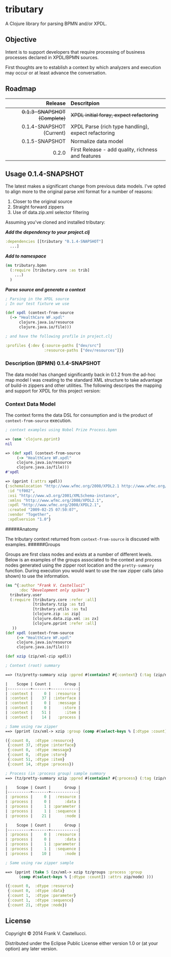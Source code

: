 # tributary

A Clojure library for parsing BPMN and/or XPDL.

## Objective

Intent is to support developers that require processing of business processes declared in XPDL/BPMN sources.

First thoughts are to establish a context by which analyzers and execution may occur or at least advance the conversation.

## Roadmap

| Release | Descritpion |
| -------: | :----------- |
| ~~0.1.3-SNAPSHOT (Complete)~~  | ~~XPDL initial foray, expect refactoring~~ |
| 0.1.4-SNAPSHOT (Current)  | XPDL Parse (rich type handling), expect refactoring |
| 0.1.5-SNAPSHOT   | Normalize data model |
| 0.2.0            | First Release - add quality, richness and features |


## Usage 0.1.4-SNAPSHOT
The latest makes a significant change from previous data models. I've opted to align more to the original parse xml format for a number of reasons:

1. Closer to the original source
2. Straight forward zippers
3. Use of data.zip.xml selector filtering


Assuming you've cloned and installed tributary:

___Add the dependency to your project.clj___

````clojure
:dependencies [[tributary "0.1.4-SNAPSHOT"]
  ...]
````
___Add to namespace___
````clojure
(ns tributary.bpmn
  (:require [tributary.core :as trib]
    ...)
  )
````
___Parse source and generate a context___
````clojure
; Parsing in the XPDL source
; In our test fixture we use

(def xpdl (context-from-source
  (-> "HealthCare WF.xpdl"
      clojure.java.io/resource
      clojure.java.io/file)))

; and have the following profile in project.clj

:profiles {:dev {:source-paths ["dev/src"]
                 :resource-paths ["dev/resources"]}}
````

### Description (BPMN) 0.1.4-SNAPSHOT

The data model has changed significantly back in 0.1.2 from the ad-hoc map model I was creating to the standard XML structure to take advantage of build-in zippers and other utilities. The following descripes the mapping and support for XPDL for this project version:

### Context Data Model

The context forms the data DSL for consumption and is the product of `context-from-source` execution.

````clojure
; context examples using Nobel Prize Process.bpmn

=> (use 'clojure.pprint)
nil

=> (def xpdl (context-from-source
     (-> "HealthCare WF.xpdl"
     clojure.java.io/resource
     clojure.java.io/file)))
#'xpdl

=> (pprint (:attrs xpdl))
{:schemalocation "http://www.wfmc.org/2008/XPDL2.1 http://www.wfmc.org/standards/docs/bpmnxpdl_31.xsd",
 :id "tf002",
 :xsi "http://www.w3.org/2001/XMLSchema-instance",
 :xmlns "http://www.wfmc.org/2008/XPDL2.1",
 :xpdl "http://www.wfmc.org/2008/XPDL2.1",
 :created "2009-02-25 07:50:07",
 :vendor "Together",
 :xpdlversion "1.0"}
````
#####Anatomy

The tributary context returned from `context-from-source` is discused with examples.
######Groups

Groups are first class nodes and exists at a number of different levels. Below is an examples of the groups associated to the context and process nodes generated using the zipper root location and the `pretty-summary` function. During execution you would want to use the raw zipper calls (also shown) to use the information.


````clojure
(ns ^{:author "Frank V. Castelluci"
      :doc "Development only spikes"}
  tributary.user
  (:require [tributary.core :refer :all]
            [tributary.tzip :as tz]
            [tributary.utils :as tu]
            [clojure.zip :as zip]
            [clojure.data.zip.xml :as zx]
            [clojure.pprint :refer :all]
   ))
(def xpdl (context-from-source
     (-> "HealthCare WF.xpdl"
     clojure.java.io/resource
     clojure.java.io/file)))

(def xzip (zip/xml-zip xpdl))

; Context (root) summary

==> (tz/pretty-summary xzip :ppred #(contains? #{:context} (:tag (zip/node %)))))

|    Scope | Count |      Group |
|----------+-------+------------|
| :context |     0 |  :resource |
| :context |    37 | :interface |
| :context |     0 |   :message |
| :context |     0 |     :store |
| :context |    51 |      :item |
| :context |    14 |   :process |

; Same using raw zipper
==> (pprint (zx/xml-> xzip :group (comp #(select-keys % [:dtype :count]) :attrs zip/node)))

({:count 0,  :dtype :resource}
 {:count 37, :dtype :interface}
 {:count 0,  :dtype :message}
 {:count 0,  :dtype :store}
 {:count 51, :dtype :item}
 {:count 14, :dtype :process})

; Process (in :process group) sample summary
==> (tz/pretty-summary xzip :ppred #(contains? #{:process} (:tag (zip/node %))))

|    Scope | Count |      Group |
|----------+-------+------------|
| :process |     0 |  :resource |
| :process |     0 |      :data |
| :process |     1 | :parameter |
| :process |     1 |  :sequence |
| :process |    21 |      :node |

|    Scope | Count |      Group |
|----------+-------+------------|
| :process |     0 |  :resource |
| :process |     0 |      :data |
| :process |     1 | :parameter |
| :process |     1 |  :sequence |
| :process |    10 |      :node |

; Same using raw zipper sample

==> (pprint (take 5 (zx/xml-> xzip tz/groups :process :group
      (comp #(select-keys % [:dtype :count]) :attrs zip/node) )))

({:count 0,  :dtype :resource}
 {:count 0,  :dtype :data}
 {:count 1,  :dtype :parameter}
 {:count 1,  :dtype :sequence}
 {:count 21, :dtype :node})

````



## License

Copyright © 2014 Frank V. Castellucci.

Distributed under the Eclipse Public License either version 1.0 or (at
your option) any later version.
